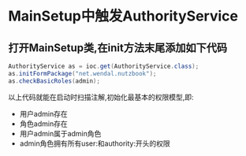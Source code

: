 # MainSetup中触发AuthorityService

打开MainSetup类,在init方法末尾添加如下代码
---------------------------------------

```java
AuthorityService as = ioc.get(AuthorityService.class);
as.initFormPackage("net.wendal.nutzbook");
as.checkBasicRoles(admin);
```

以上代码就能在启动时扫描注解,初始化最基本的权限模型,即:

* 用户admin存在
* 角色admin存在
* 用户admin属于admin角色
* admin角色拥有所有user:和authority:开头的权限